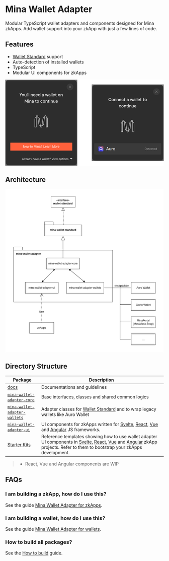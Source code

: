 # Mina Wallet Adapter

Modular TypeScript wallet adapters and components designed for Mina zkApps. Add wallet support into your zkApp with just a few lines of code.

## Features

- [Wallet Standard](https://github.com/wallet-standard/wallet-standard) support
- Auto-detection of installed wallets
- TypeScript
- Modular UI components for zkApps

<img src="docs/screenshots.png" alt="screenshot" width="720">

## Architecture

![screenshot](docs/design.png)

## Directory Structure

| Package                                            | Description                                                                                                                                                                                                                                                                            |
| -------------------------------------------------- | -------------------------------------------------------------------------------------------------------------------------------------------------------------------------------------------------------------------------------------------------------------------------------------- |
| [docs](docs/)                                      | Documentations and guidelines                                                                                                                                                                                                                                                          |
| [`mina-wallet-adapter-core`](packages/core/)       | Base interfaces, classes and shared common logics                                                                                                                                                                                                                                      |
| [`mina-wallet-adapter-wallets`](packages/wallets/) | Adapter classes for [Wallet Standard](https://github.com/aztemi/mina-wallet-standard) and to wrap legacy wallets like Auro Wallet                                                                                                                                                      |
| [`mina-wallet-adapter-ui`](packages/ui/)           | UI components for zkApps written for [Svelte](packages/ui/svelte/), [React](packages/ui/react/), [Vue](packages/ui/vue/) and [Angular](packages/ui/angular/) JS frameworks.                                                                                                            |
| [Starter Kits](packages/starter/)                  | Reference templates showing how to use wallet adapter UI components in [Svelte](packages/starter/svelte/), [React](packages/starter/react/), [Vue](packages/starter/vue/) and [Angular](packages/starter/angular/) zkApp projects. Refer to them to bootstrap your zkApps development. |

> - React, Vue and Angular components are WIP

## FAQs

### I am building a zkApp, how do I use this?

See the guide [Mina Wallet Adapter for zkApps](docs/zkapp.md).

### I am building a wallet, how do I use this?

See the guide [Mina Wallet Adapter for wallets](docs/wallet.md).

### How to build all packages?

See the [How to build](docs/build.md) guide.
